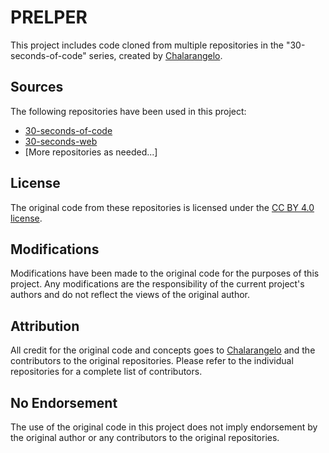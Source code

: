 # PRELPER

This project includes code cloned from multiple repositories in the "30-seconds-of-code" series, created by [Chalarangelo](https://github.com/Chalarangelo).

## Sources

The following repositories have been used in this project:

- [30-seconds-of-code](https://github.com/Chalarangelo/30-seconds-of-code)
- [30-seconds-web](https://github.com/Chalarangelo/30-seconds-web)
- [More repositories as needed...]

## License

The original code from these repositories is licensed under the [CC BY 4.0 license](https://creativecommons.org/licenses/by/4.0/). 

## Modifications

Modifications have been made to the original code for the purposes of this project. Any modifications are the responsibility of the current project's authors and do not reflect the views of the original author.

## Attribution

All credit for the original code and concepts goes to [Chalarangelo](https://github.com/Chalarangelo) and the contributors to the original repositories. Please refer to the individual repositories for a complete list of contributors.

## No Endorsement

The use of the original code in this project does not imply endorsement by the original author or any contributors to the original repositories.